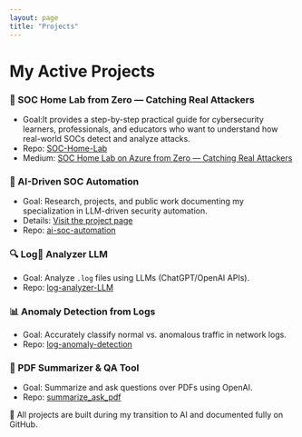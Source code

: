 ```yaml
---
layout: page
title: "Projects"
---
```


# My Active Projects

### 🧠 SOC Home Lab from Zero — Catching Real Attackers
- Goal:It provides a step-by-step practical guide for cybersecurity learners, professionals, and educators who want to understand how real-world SOCs detect and analyze attacks.
- Repo: [SOC-Home-Lab](https://github.com/elbazhazem/SOC-Home-Lab/tree/main)
- Medium: [SOC Home Lab on Azure from Zero — Catching Real Attackers](https://medium.com/@hazem.baz/soc-home-lab-on-azure-from-zero-catching-real-attackers-6e377afee7aa)
  
### 📂 AI-Driven SOC Automation
- Goal: Research, projects, and public work documenting my specialization in LLM-driven security automation.
- Details: [Visit the project page](ai-soc-automation.md)
- Repo: [ai-soc-automation](https://github.com/ai-soc-automation)

### 🔍 Log ِAnalyzer LLM
- Goal: Analyze `.log` files using LLMs (ChatGPT/OpenAI APIs).
- Repo: [log-analyzer-LLM](https://github.com/elbazhazem/log-analyzer-LLM)

### 📊 Anomaly Detection from Logs
- Goal: Accurately classify normal vs. anomalous traffic in network logs.
- Repo: [log-anomaly-detection](https://github.com/elbazhazem/log-anomaly-detection)

### 📄 PDF Summarizer & QA Tool
- Goal: Summarize and ask questions over PDFs using OpenAI.
- Repo: [summarize_ask_pdf](https://github.com/elbazhazem/summarize_ask_pdf)

📌 All projects are built during my transition to AI and documented fully on GitHub.
